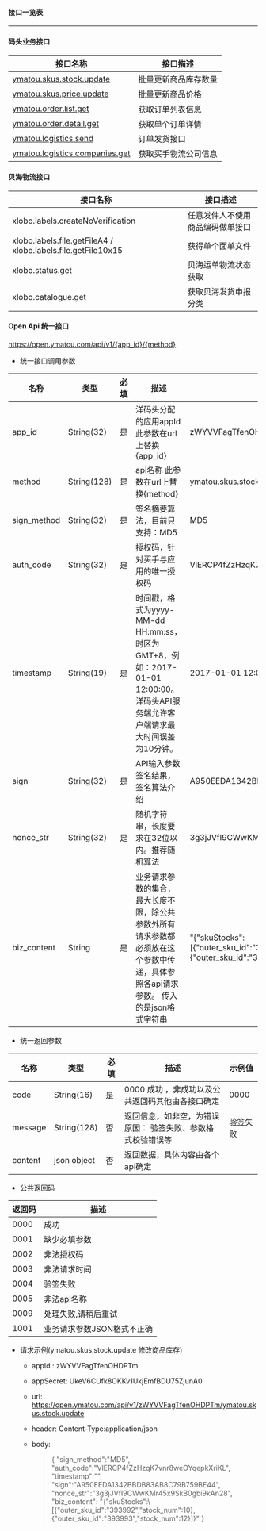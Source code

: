 #### 接口一览表

---

#### 码头业务接口

| 接口名称 | 接口描述 |
| --- | --- |
| [ymatou.skus.stock.update](/openapi/updateproductstock.md) | 批量更新商品库存数量 |
| [ymatou.skus.price.update](/openapi/updateproductprice.md) | 批量更新商品价格 |
| [ymatou.order.list.get](/openapi/getorderlist.md) | 获取订单列表信息 |
| [ymatou.order.detail.get](/openapi/getorderdetail.md) | 获取单个订单详情 |
| [ymatou.logistics.send](/openapi/sendlogistics.md) | 订单发货接口 |
| [ymatou.logistics.companies.get](/openapi/getlogisticscompanies.md) | 获取买手物流公司信息 |

#### 贝海物流接口

| 接口名称 | 接口描述 |
| --- | --- |
| xlobo.labels.createNoVerification | 任意发件人不使用商品编码做单接口 |
| xlobo.labels.file.getFileA4 \/ xlobo.labels.file.getFile10x15 | 获得单个面单文件 |
| xlobo.status.get | 贝海运单物流状态获取 |
| xlobo.catalogue.get | 获取贝海发货申报分类 |

#### Open Api 统一接口

[https:\/\/open.ymatou.com\/api\/v1\/{app\_id}\/{method}](https://open.ymatou.com/api/v1/{app_id}/{method})

* 统一接口调用参数

| 名称 | 类型 | 必填 | 描述 | 示例值 |
| --- | --- | --- | --- | --- |
| app\_id | String\(32\) | 是 | 洋码头分配的应用appId 此参数在url上替换{app\_id} | zWYVVFagTfenOHDPTm |
| method | String\(128\) | 是 | api名称 此参数在url上替换{method} | ymatou.skus.stock.update |
| sign\_method | String\(32\) | 是 | 签名摘要算法，目前只支持：MD5 | MD5 |
| auth\_code | String\(32\) | 是 | 授权码，针对买手与应用的唯一授权码 | VlERCP4fZzHzqK7vnr8weOYqepkXriKL |
| timestamp | String\(19\) | 是 | 时间戳，格式为yyyy-MM-dd HH:mm:ss，时区为GMT+8，例如：2017-01-01 12:00:00。洋码头API服务端允许客户端请求最大时间误差为10分钟。 | 2017-01-01 12:00:00 |
| sign | String\(32\) | 是 | API输入参数签名结果，签名算法介绍 | A950EEDA1342BBDB83AB8C79B759BE44 |
| nonce\_str | String\(32\) | 是 | 随机字符串，长度要求在32位以内。推荐随机算法 | 3g3jJVfI9CWwKMr45x9SkB0gbi9kAn28 |
| biz\_content | String | 是 | 业务请求参数的集合，最大长度不限，除公共参数外所有请求参数都必须放在这个参数中传递，具体参照各api请求参数。 传入的是json格式字符串 | "{\"skuStocks\":\[{\"outer\_sku\_id\":\"393992\",\"stock\_num\":10},{\"outer\_sku\_id\":\"393993\",\"stock\_num\":12}\]}" |

* 统一返回参数

| 名称 | 类型 | 必填 | 描述 | 示例值 |
| --- | --- | --- | --- | --- |
| code | String\(16\) | 是 | 0000 成功  ，非成功以及公共返回码其他由各接口确定 | 0000 |
| message | String\(128\) | 否 | 返回信息，如非空，为错误原因： 验签失败、参数格式校验错误等 | 验签失败 |
| content | json object | 否 | 返回数据，具体内容由各个api确定 |

* 公共返回码

| 返回码 | 描述 |
| --- | --- |
| 0000 | 成功 |
| 0001 | 缺少必填参数 |
| 0002 | 非法授权码 |
| 0003 | 非法请求时间 |
| 0004 | 验签失败 |
| 0005 | 非法api名称 |
| 0009 | 处理失败,请稍后重试 |
| 1001 | 业务请求参数JSON格式不正确 |

* 请求示例\(ymatou.skus.stock.update 修改商品库存\)

  * appId : zWYVVFagTfenOHDPTm
  * appSecret: UkeV6CUfk8OKKv1UkjEmfBDU75ZjunA0
  * url:  [https:\/\/open.ymatou.com\/api\/v1\/zWYVVFagTfenOHDPTm\/ymatou.skus.stock.update](https://open.ymatou.com/api/v1/zWYVVFagTfenOHDPTm/ymatou.skus.stock.update)

  * header: Content-Type:application\/json

  * body: 
    > {
    >     "sign\_method":"MD5",
    >     "auth\_code":"VlERCP4fZzHzqK7vnr8weOYqepkXriKL",
    >     "timestamp":"",
    >     "sign":"A950EEDA1342BBDB83AB8C79B759BE44",
    >     "nonce\_str":"3g3jJVfI9CWwKMr45x9SkB0gbi9kAn28",
    >     "biz\_content": "{\"skuStocks\":\          \[{\"outer\_sku\_id\":\"393992\",\"stock\_num\":10},{\"outer\_sku\_id\":\"393993\",\"stock\_num\":12}\]}"
    >   }



